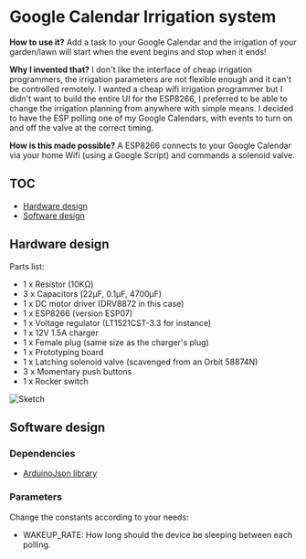 # Google Calendar Irrigation system

**How to use it?** Add a task to your Google Calendar and the irrigation of your garden/lawn will start when the event begins and stop when it ends!

**Why I invented that?** I don't like the interface of cheap irrigation programmers, the irrigation parameters are not flexible enough and it can't be controlled remotely. I wanted a cheap wifi irrigation programmer but I didn't want to build the entire UI for the ESP8266, I preferred to be able to change the irrigation planning from anywhere with simple means. I decided to have the ESP polling one of my Google Calendars, with events to turn on and off the valve at the correct timing.

**How is this made possible?** A ESP8266 connects to your Google Calendar via your home Wifi (using a Google Script) and commands a solenoid valve.

## TOC

  - [Hardware design](#hardware-design)
  - [Software design](#software-design)

## Hardware design

Parts list:

  - 1 x Resistor (10KΩ)
  - 3 x Capacitors (22µF, 0.1µF, 4700µF)
  - 1 x DC motor driver (DRV8872 in this case)
  - 1 x ESP8266 (version ESP07)
  - 1 x Voltage regulator (LT1521CST-3.3 for instance)
  - 1 x 12V 1.5A charger
  - 1 x Female plug (same size as the charger's plug)
  - 1 x Prototyping board
  - 1 x Latching solenoid valve (scavenged from an Orbit 58874N)
  - 3 x Momentary push buttons
  - 1 x Rocker switch

![Sketch](res/sketch.png)

## Software design

### Dependencies

  - [ArduinoJson library](https://github.com/bblanchon/ArduinoJson)

### Parameters

Change the constants according to your needs:

  - WAKEUP_RATE: How long should the device be sleeping between each polling.

